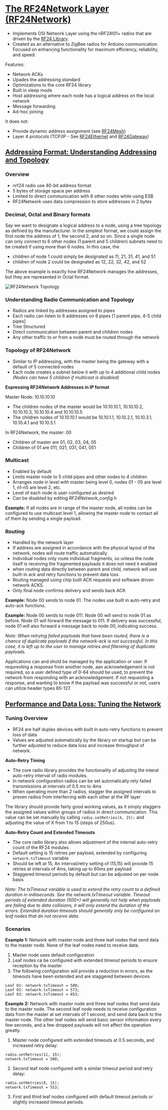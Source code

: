 # [The RF24Network Layer (RF24Network)](https://nrf24.github.io/RF24Network/index.html)

- Implements OSI Network Layer using the nRF24l01+ radios that are driven by the [RF24 Library](https://nrf24.github.io/RF24/).
- Created as an alternative to ZigBee radios for Arduino communication. Focused on enhancing functionality for maximum efficiency, reliability, and speed.

Features:

- Network ACKs
- Upades the addressing standard
- Optimizations to the core RF24 library
- Built in sleep mode
- Host addressing where each node has a logical address on the local network
- Message forwarding
- Ad-hoc joining

It does not:

- Provide dynamic address assignment (see [RF24Mesh](https://github.com/nRF24/RF24Mesh))
- Layer 4 protocols (TCP/IP - See [RF24Ethernet](https://github.com/nRF24/RF24Ethernet) and [RF24Gateway](https://github.com/nRF24/RF24Gateway))

## [Addressing Format: Understanding Addressing and Topology](https://nrf24.github.io/RF24Network/md_docs_2addressing.html)

### Overview

- nrf24 radio use 40-bit address format
- 5 bytes of storage space per address
- Limited to direct communication with 6 other nodes while using ESB
- RF24Network uses data compression to store addresses in 2 bytes

### Decimal, Octal and Binary formats

Say we want to designate a logical address to a node, using a tree topology as defined by the manufacturer. In the simplest format, we could assign the first node the address of 1, the second 2, and so on. Since a single node can only connect to 6 other nodes (1 parent and 5 children) subnets need to be created if using more than 6 nodes. In this case, the

- children of node 1 could simply be designated as 11, 21, 31, 41, and 51
- children of node 2 could be designated as 12, 22, 32, 42, and 52

The above example is exactly how RF24Network manages the addresses, but they are represented in Octal format.

![RF24Network Topology](https://github.com/nRF24/RF24Network/raw/master/images/topologyImage.jpg)

### Understanding Radio Communication and Topology

- Radios are linked by addresses assigned to pipes
- Each radio can listen to 6 addresses on 6 pipes [1 parent pipe, 4-5 child pipes]
- Tree Structured
- Direct communication between parent and children nodes
- Any other traffic to or from a node must be routed through the network

### Topology of RF24Network

- Similar to IP addressing, with the master being the gateway with a default of 5 connected nodes
- Each node creates a subnet below it with up to 4 additional child nodes _(Nodes can have 5 children if multicast is disabled)_

**Expressing RF24Network Addresses in IP format**

Master Node: 10.10.10.10

- The children nodes of the master would be 10.10.10.1, 10.10.10.2, 10.10.10.3, 10.10.10.4 and 10.10.10.5
- The children nodes of 10.10.10.1 would be 10.10.1.1, 10.10.2.1, 10.10.3.1, 10.10.4.1 and 10.10.5.1

In RF24Network, the master: 00

- Children of master are 01, 02, 03, 04, 05
- Children of 01 are 011, 021, 031, 041, 051

### Multicast

- Enabled by default
- Limits master node to 5 child pipes and other nodes to 4 children
- Arranges node in level with master being level 0, nodes 01 - 05 are level 1, n1-n5 are level 2, etc.
- Level of each node is user configured as desired
- Can be disabled by editing _RF24Network_config.h_

**Example:**
If all nodes are in range of the master node, all nodes can be configured to use multicast level 1, allowing the master node to contact all of them by sending a single payload.

### Routing

- Handled by the network layer
- If address are assigned in accordance with the physical layout of the network, nodes will route traffic automatically
- Individual nodes only route individual fragments, so unless the node itself is receiving the fragmented payloads it does not need it enabled
- when routing data directly between parent and child, network will use built-in ack and retry functions to prevent data loss
- Routing managed using chip built ACK requests and software driven network ACKS.
- Only final node confirms delivery and sends back ACK

**Example:** Node 00 sends to node 01. The nodes use built in auto-retry and auto-ack functions.

**Example:** Node 00 sends to node 011. Node 00 will send to node 01 as before. Node 01 will forward the message to 011. If delivery was successful, node 01 will also forward a message back to node 00, indicating success.

_Note: When retrying failed payloads that have been routed, there is a chance of duplicate payloads if the network-ack is not successful. In this case, it is left up to the user to manage retries and filtereing of duplicate payloads._

Applications can and shold be managed by the application or user. If requresting a response from another node, aan acknowledgement is not required, so a user defined type of 0-64 should be used, to prevent the network from responding with an acknowledgement. If not requesting a response, and wanting to know if the payload was successful or not, users can utilize header types 65-127.

## [Performance and Data Loss: Tuning the Network](https://nrf24.github.io/RF24Network/md_docs_2tuning.html)

### Tuning Overview

- RF24 are half duplex devices with built in auto-retry functions to prevent loss of data
- Values are adjusted automatically by the library on startup but can be further adjusted to reduce data loss and increase throughput of network.

**Auto-Retry Timing**

- The core radio library provides the functionality of adjusting the interal auto-retry interval of radio modules.
- In network configuration radios can be set automatically rety failed transmissions at intervals of 0.5 ms to 4ms
- When operating more than 2 radios, stagger the assigned intervals to preven radios from interferring with each other at the RF layer

The library should provide fairly good working values, as it simply staggers the assigned values within groups of radios in direct communication. This value can be set manually by calling `radio.setRetries(X, 15);` and adjusting the value of X from 1 to 15 (steps of 250us).

**Auto-Retry Count and Extended Timeouts**

- The core radio library also allows adjustment of the internal auto-retry count of the RF24 modules
- Default setting is 15 retries per payload, extended by configuring `network.txTimeout` variable
- Should be left at 15, An interval/retry setting of (15,15) will provide 15 retries at intervals of 4ms, taking up to 60ms per payload
- Staggered timeout periods by default but can be adjusted on per node basis

_Note: The txTimeout variable is used to extend the retry count to a defined duration in milliseconds. See the network.txTimeout variable. Timeout periods of extended duration (500+) will generally not help when payloads are failing due to data collisions, it will only extend the duration of the errors. Extended duration timeouts should generally only be configured on leaf nodes that do not receive data._

### Scenarios

**Example 1:** Network with master node and three leaf nodes that send data to the master node. None of the leaf nodes need to receive data.

1. Master node uses default configuration
2. Leaf nodes ca be configured with extended timeout periods to ensure reception by the master
3. The following configuration will provide a reduction in errors, as the timeouts have been extended and are staggered between devices.

```
Leaf 01: network.txTimeout = 500;
Leaf 02: network.txTimeout = 573;
Leaf 03: network.txTimeout = 653;
```

**Example 2:** Network with master node and three leaf nodes that send data to the master node. The second leaf node needs to receive configuration data from the master at set intervals of 1 second, and send data back to the master node. The other leaf nodes will send basic sensor information every few seconds, and a few dropped payloads will not affect the operation greatly.

1. Master node configured with extended timeouts at 0.5 seconds, and increased retry delay:

```
radio.setRetries(11, 15);
network.txTimeout = 500;
```

2. Second leaf node configured with a similar timeout period and retry delay:

```
radio.setRetries(8, 15);
network.txTimeout = 553;
```

3. First and third leaf nodes configured with default timeout periods or slightly increased timeout periods.
